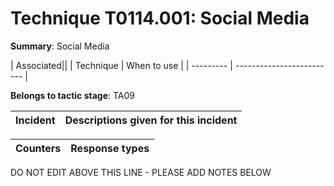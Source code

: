 # Technique T0114.001: Social Media

**Summary**: Social Media


| Associated||
| Technique | When to use |
| --------- | ------------------------- |


**Belongs to tactic stage**: TA09


| Incident | Descriptions given for this incident |
| -------- | -------------------- |



| Counters | Response types |
| -------- | -------------- |


DO NOT EDIT ABOVE THIS LINE - PLEASE ADD NOTES BELOW